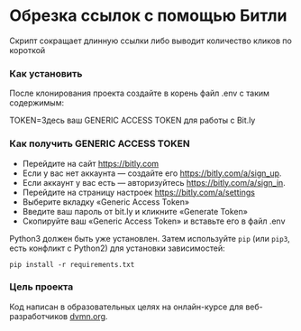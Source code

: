 # Обрезка ссылок с помощью Битли

Скрипт сокращает длинную ссылки либо выводит количество кликов по короткой

### Как установить

После клонирования проекта создайте в корень файл .env с таким содержимым:

TOKEN=Здесь ваш GENERIC ACCESS TOKEN для работы с Bit.ly

### Как получить GENERIC ACCESS TOKEN

* Перейдите на сайт https://bitly.com
* Если у вас нет аккаунта — создайте его https://bitly.com/a/sign_up.
* Если аккаунт у вас есть — авторизуйтесь https://bitly.com/a/sign_in.
* Перейдите на страницу настроек https://bitly.com/a/settings
* Выберите вкладку «Generic Access Token»
* Введите ваш пароль от bit.ly и кликните «Generate Token»
* Скопируйте ваш «Generic Access Token» и вставьте его в файл .env

Python3 должен быть уже установлен.
Затем используйте `pip` (или `pip3`, есть конфликт с Python2) для установки зависимостей:
```
pip install -r requirements.txt
```

### Цель проекта

Код написан в образовательных целях на онлайн-курсе для веб-разработчиков [dvmn.org](https://dvmn.org/).
